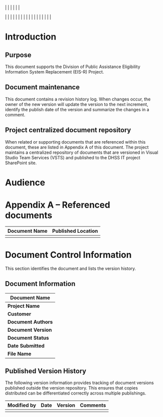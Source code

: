 |  |
|  |
|  |

|  |
|  |
|  |
|  |
|  |
|  |
|  |
|  |
|  |

# Introduction

## Purpose

This document supports the Division of Public Assistance Eligibility
Information System Replacement (EIS-R) Project.

## Document maintenance

This document contains a revision history log. When changes occur, the
owner of the new version will update the version to the next increment,
identify the publish date of the version and summarize the changes in a
comment.

## Project centralized document repository

When related or supporting documents that are referenced within this
document, these are listed in Appendix A of this document. The project
maintains a centralized repository of documents that are versioned in
Visual Studio Team Services (VSTS) and published to the DHSS IT project
SharePoint site.

# Audience

# 

# Appendix A – Referenced documents

| **Document Name** | **Published Location** |
| ----------------- | ---------------------- |
|                   |                        |

# Document Control Information

This section identifies the document and lists the version history.

## Document Information

| **Document Name**    |
| -------------------- |
| **Project Name**     |
| **Customer**         |
| **Document Authors** |
| **Document Version** |
| **Document Status**  |
| **Date Submitted**   |
| **File Name**        |

## Published Version History

The following version information provides tracking of document versions
published outside the version repository. This ensures that copies
distributed can be differentiated correctly across multiple publishings.

| **Modified by** | **Date** | **Version** | **Comments** |
| --------------- | -------- | ----------- | ------------ |
|                 |          |             |              |
